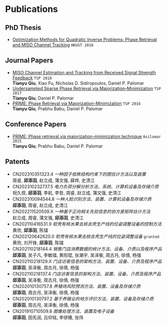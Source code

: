 # Publications

## PhD Thesis

- [Optimization Methods for Quadratic Inverse Problems: Phase Retrieval and MISO Channel Tracking](https://lbezone.hkust.edu.hk/bib/991012615563303412) `HKUST 2018`

## Journal Papers

- [MISO Channel Estimation and Tracking from Received Signal Strength Feedback](https://ieeexplore.ieee.org/abstract/document/8253866) `TSP 2018`<br>**Tianyu Qiu**, Xiao Fu, Nicholas D. Sidiropoulos, Daniel P. Palomar
- [Undersampled Sparse Phase Retrieval via Majorization–Minimization](https://ieeexplore.ieee.org/abstract/document/8017486) `TSP 2017`<br>**Tianyu Qiu**, Daniel P. Palomar
- [PRIME: Phase Retrieval via Majorization-Minimization](https://ieeexplore.ieee.org/abstract/document/7499815) `TSP 2016`<br>**Tianyu Qiu**, Prabhu Babu, Daniel P. Palomar

## Conference Papers

- [PRIME: Phase retrieval via majorization-minimization technique](https://ieeexplore.ieee.org/abstract/document/7421435) `Asilomar 2015`<br>**Tianyu Qiu**, Prabhu Babu, Daniel P. Palomar

## Patents

- CN202310351323.4 _一种因子低秩结构约束下的图估计方法以及装置_<br>周睿, **邱添羽**, 赵立成, 蒲文强, 薛烨, 史清江
- CN202310232737.5 _电力负荷分解分析方法、系统、计算机设备及存储介质_ <br>祝久煜, **邱添羽**, 李航, 李哲, 周睿, 赵立成, 蒲文强, 史清江
- CN202310094544.8 _一种人脸识别方法、装置、计算机设备及存储介质_ <br>**邱添羽**, 周睿, 赵立成, 史清江
- CN202211520509.X _一种基于正向相关先验信息的协方差矩阵估计方法_ <br>赵立成, 周睿, 蒲文强, **邱添羽**, 史清江
- CN202110416531.9 _软壳有核水果去核去壳生产线的位姿调整设备的控制方法_ <br>黄欣, **邱添羽**, 陈镭
- CN202120642620.0 _软壳有核水果去核去壳生产线的位姿调整设备_ `granted`<br>黄欣, 刘开锋, **邱添羽**, 陈镭
- CN202110218144.4 _销售门店消费数据的统计方法、设备、介质以及程序产品_ <br>**邱添羽**, 吴子凡, 李敏镭, 黄阳琨, 张潮宇, 吴泽衡, 周古月, 徐倩, 杨强
- CN202110218129.X _门店访客信息的架构方法、装置、设备、介质及程序产品_ <br>**邱添羽**, 吴泽衡, 周古月, 徐倩, 杨强
- CN202110218137.4 _门店访客信息的架构方法、装置、设备、介质及程序产品_ <br>**邱添羽**, 吴泽衡, 周古月, 徐倩, 杨强
- CN202010130757.8 _养殖场风险预测方法、装置、设备及存储介质_ <br>**邱添羽**, 周古月, 吴泽衡, 徐倩, 杨强
- CN202010130797.2 _基于养殖业的地方评价方法、装置、设备及存储介质_ <br>**邱添羽**, 周古月, 吴泽衡, 徐倩, 杨强
- CN201910710509.8 _图像处理方法、装置及电子设备_ <br>**邱添羽**, 田先润, 吕仰铭, 李骈臻, 张伟
